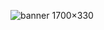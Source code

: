 ![banner 1700×330](https://github.com/nocstra/nocstra/assets/167856269/6b6e78eb-2b1f-49d3-beef-5e1597c0502e)
